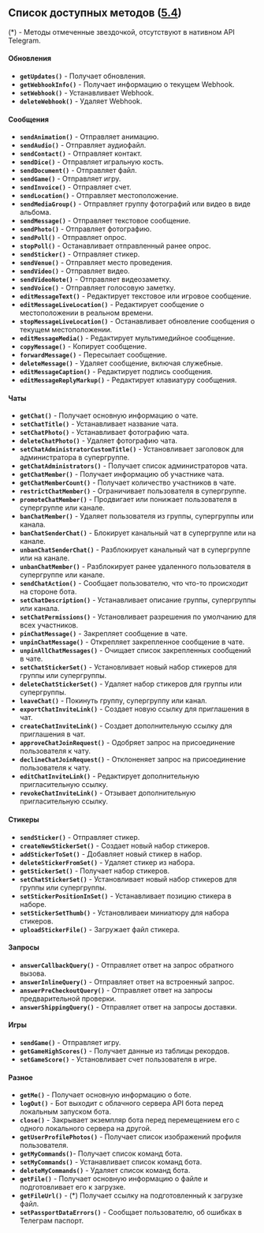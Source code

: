 ## Список доступных методов ([5.4](https://core.telegram.org/bots/api-changelog#november-5-2021))

(*) - Методы отмеченные звездочкой, отсутствуют в нативном API Telegram.


#### Обновления

+ **`getUpdates()`** - Получает обновления.
+ **`getWebhookInfo()`** - Получает информацию о текущем Webhook.
+ **`setWebhook()`** - Устанавливает Webhook.
+ **`deleteWebhook()`** - Удаляет Webhook.


#### Сообщения

+ **`sendAnimation()`** - Отправляет анимацию.
+ **`sendAudio()`** - Отправляет аудиофайл.
+ **`sendContact()`** - Отправляет контакт.
+ **`sendDice()`** - Отправляет игральную кость.
+ **`sendDocument()`** - Отправляет файл.
+ **`sendGame()`** - Отправляет игру.
+ **`sendInvoice()`** - Отправляет счет.
+ **`sendLocation()`** - Отправляет местоположение.
+ **`sendMediaGroup()`** - Отправляет группу фотографий или видео в виде альбома. 
+ **`sendMessage()`** - Отправляет текстовое сообщение.
+ **`sendPhoto()`** - Отправляет фотографию.
+ **`sendPoll()`** - Отправляет опрос.
+ **`stopPoll()`** - Останавливает отправленный ранее опрос.
+ **`sendSticker()`** - Отправляет стикер.
+ **`sendVenue()`** - Отправляет место проведения.
+ **`sendVideo()`** - Отправляет видео.
+ **`sendVideoNote()`** - Отправляет видеозаметку.
+ **`sendVoice()`** - Отправляет голосовую заметку.
+ **`editMessageText()`** - Редактирует текстовое или игровое сообщение.
+ **`editMessageLiveLocation()`** - Редактирует сообщение о местоположении в реальном времени.
+ **`stopMessageLiveLocation()`** - Останавливает обновление сообщения о текущем местоположении.
+ **`editMessageMedia()`** - Редактирует мультимедийное сообщение.
+ **`copyMessage()`** - Копирует сообщение.
+ **`forwardMessage()`** - Пересылает сообщение.
+ **`deleteMessage()`** - Удаляет сообщение, включая служебные.
+ **`editMessageCaption()`** - Редактирует подпись сообщения.
+ **`editMessageReplyMarkup()`** - Редактирует клавиатуру сообщения.


#### Чаты

+ **`getChat()`** - Получает основную информацию о чате.
+ **`setChatTitle()`** - Устанавливает название чата.
+ **`setChatPhoto()`** - Устанавливает фотографию чата.
+ **`deleteChatPhoto()`** - Удаляет фотографию чата.
+ **`setChatAdministratorCustomTitle()`** - Установливает заголовок для администратора в супергруппе.
+ **`getChatAdministrators()`** - Получает список администраторов чата.
+ **`getChatMember()`** - Получает информацию об участнике чата.
+ **`getChatMemberCount()`** - Получает количество участников в чате.
+ **`restrictChatMember()`** - Ограничивает пользователя в супергруппе.
+ **`promoteChatMember()`** - Продвигает или понижает пользователя в супергруппе или канале.
+ **`banChatMember()`** - Удаляет пользователя из группы, супергруппы или канала.
+ **`banChatSenderChat()`** - Блокирует канальный чат в супергруппе или на канале.
+ **`unbanChatSenderChat()`** - Разблокирует канальный чат в супергруппе или на канале.
+ **`unbanChatMember()`** - Разблокирует ранее удаленного пользователя в супергруппе или канале.
+ **`sendChatAction()`** - Сообщает пользователю, что что-то происходит на стороне бота.
+ **`setChatDescription()`** - Устанавливает описание группы, супергруппы или канала.
+ **`setChatPermissions()`** - Установливает разрешения по умолчанию для всех участников.
+ **`pinChatMessage()`** - Закрепляет сообщение в чате.
+ **`unpinChatMessage()`** - Открепляет закрепленное сообщение в чате.
+ **`unpinAllChatMessages()`** - Очищает список закрепленных сообщений в чате.
+ **`setChatStickerSet()`** - Установливает новый набор стикеров для группы или супергруппы.
+ **`deleteChatStickerSet()`** - Удаляет набор стикеров для группы или супергруппы.
+ **`leaveChat()`** - Покинуть группу, супергруппу или канал.
+ **`exportChatInviteLink()`** - Создает новую ссылку для приглашения в чат.
+ **`createChatInviteLink()`** - Создает дополнительную ссылку для приглашения в чат.
+ **`approveChatJoinRequest()`** - Одобряет запрос на присоединение пользователя к чату.
+ **`declineChatJoinRequest()`** - Отклоненяет запрос на присоединение пользователя к чату.
+ **`editChatInviteLink()`** - Редактирует дополнительную пригласительную ссылку.
+ **`revokeChatInviteLink()`** - Отзывает дополнительную пригласительную ссылку.


#### Стикеры

+ **`sendSticker()`** - Отправляет стикер.
+ **`createNewStickerSet()`** - Создает новый набор стикеров.
+ **`addStickerToSet()`** - Добавляет новый стикер в набор.
+ **`deleteStickerFromSet()`** - Удаляет стикер из набора.
+ **`getStickerSet()`** - Получает набор стикеров.
+ **`setChatStickerSet()`** - Установливает новый набор стикеров для группы или супергруппы.
+ **`setStickerPositionInSet()`** - Устанавливает позицию стикера в наборе.
+ **`setStickerSetThumb()`** - Установливаеи миниатюру для набора стикеров. 
+ **`uploadStickerFile()`** - Загружает файл стикера.


#### Запросы 

+ **`answerCallbackQuery()`** - Отправляет ответ на запрос обратного вызова.
+ **`answerInlineQuery()`** - Отправляет ответ на встроенный запрос.
+ **`answerPreCheckoutQuery()`** - Отправляет ответ на запросы предварительной проверки. 
+ **`answerShippingQuery()`** - Отправляет ответ на запросы доставки.


#### Игры 

+ **`sendGame()`** - Отправляет игру.
+ **`getGameHighScores()`** - Получает данные из таблицы рекордов.
+ **`setGameScore()`** - Установливает счет пользователя в игре.


#### Разное 

+ **`getMe()`** - Получает основную информацию о боте.
+ **`logOut()`** - Бот выходит с облачного сервера API бота перед локальным запуском бота.
+ **`close()`** - Закрывает экземпляр бота перед перемещением его с одного локального сервера на другой.
+ **`getUserProfilePhotos()`** - Получает список изображений профиля пользователя. 
+ **`getMyCommands()`**- Получает список команд бота.
+ **`setMyCommands()`** - Устанавливает список команд бота.
+ **`deleteMyCommands()`** - Удаляет список команд бота.
+ **`getFile()`** - Получает основную информацию о файле и подготовливает его к загрузке.
+ **`getFileUrl()`** - (*) Получает ссылку на подготовленный к загрузке файл.
+ **`setPassportDataErrors()`** - Сообщает пользователю, об ошибках в Телеграм паспорт.

